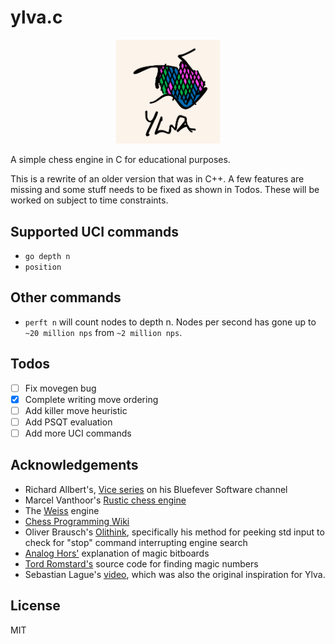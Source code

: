 # ylva.c

<p align="center" width="100%">
    <img width="33%" src="ylva.jpeg">
</p>

A simple chess engine in C for educational purposes.

This is a rewrite of an older version that was in C++. A few features are missing and some stuff needs to be fixed as shown in Todos. These will be worked on subject to time constraints.

## Supported UCI commands
- `go depth n`
- `position`

## Other commands
- `perft n` will count nodes to depth n. Nodes per second has gone up to `~20 million nps` from `~2 million nps`. 

## Todos
- [ ] Fix movegen bug
- [x] Complete writing move ordering 
- [ ] Add killer move heuristic
- [ ] Add PSQT evaluation
- [ ] Add more UCI commands

## Acknowledgements

- Richard Allbert's, [Vice series](https://bit.ly/3XpdiKU) on his Bluefever Software channel
- Marcel Vanthoor's [Rustic chess engine](https://rustic-chess.org)
- The [Weiss](https://github.com/TerjeKir/weiss) engine
- [Chess Programming Wiki](https://www.chessprogramming.org)
- Oliver Brausch's [Olithink](https://github.com/olithink), specifically his method for peeking std input to check for "stop" command interrupting engine search
- [Analog Hors'](https://analog-hors.github.io/site/magic-bitboards/) explanation of magic bitboards
- [Tord Romstard's](https://www.chessprogramming.org/Looking_for_Magics) source code for finding magic numbers
- Sebastian Lague's [video](https://www.youtube.com/watch?v=U4ogK0MIzqk), which was also the original inspiration for Ylva.

## License
MIT
